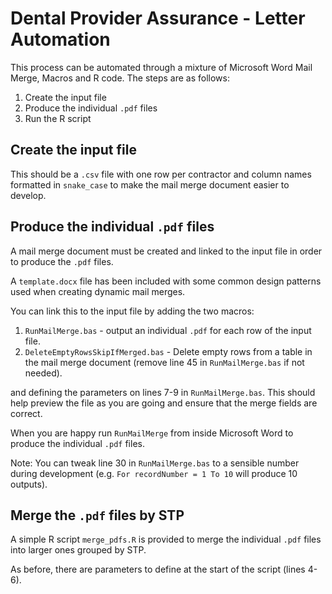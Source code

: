 # Dental Provider Assurance - Letter Automation

This process can be automated through a mixture of Microsoft Word Mail Merge, Macros and R code. The steps are as follows:

1. Create the input file
2. Produce the individual `.pdf` files
3. Run the R script

## Create the input file

This should be a `.csv` file with one row per contractor and column names formatted in `snake_case` to make the mail merge document easier to develop.

## Produce the individual `.pdf` files

A mail merge document must be created and linked to the input file in order to produce the `.pdf` files. 

A `template.docx` file has been included with some common design patterns used when creating dynamic mail merges.

You can link this to the input file by adding the two macros:
1. `RunMailMerge.bas` - output an individual `.pdf` for each row of the input file.
2. `DeleteEmptyRowsSkipIfMerged.bas` - Delete empty rows from a table in the mail merge document (remove line 45 in `RunMailMerge.bas` if not needed).

and defining the parameters on lines 7-9 in `RunMailMerge.bas`. This should help preview the file as you are going and ensure that the merge fields are correct.

When you are happy run `RunMailMerge` from inside Microsoft Word to produce the individual `.pdf` files.

Note: You can tweak line 30 in `RunMailMerge.bas` to a sensible number during development (e.g. `For recordNumber = 1 To 10` will produce 10 outputs).

## Merge the `.pdf` files by STP 

A simple R script `merge_pdfs.R` is provided to merge the individual `.pdf` files into larger ones grouped by STP.

As before, there are parameters to define at the start of the script (lines 4-6).
